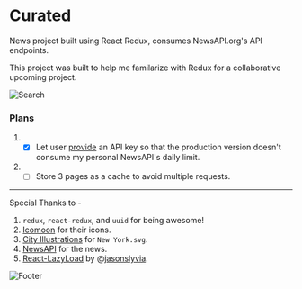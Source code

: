 # Curated
News project built using React Redux, consumes NewsAPI.org's API endpoints.

This project was built to help me familarize with Redux for a collaborative upcoming project.

![Search](https://i.imgur.com/aOlyK7w.png)

### Plans
1. -[x] Let user [provide](https://i.imgur.com/GdIthXN.png) an API key so that the production version doesn't consume my personal NewsAPI's daily limit.
1. -[ ] Store 3 pages as a cache to avoid multiple requests.

***

Special Thanks to  -
1. `redux`, `react-redux`, and `uuid` for being awesome!
1. [Icomoon](https://icomoon.io) for their icons.
1. [City Illustrations](https://gumroad.com/l/city-skylines) for `New York.svg`.
1. [NewsAPI](https://newsapi.org) for the news.
1. [React-LazyLoad](https://github.com/jasonslyvia/react-lazyload) by @[jasonslyvia](https://github.com/jasonslyvia).

![Footer](https://i.imgur.com/YFzrPHt.png)